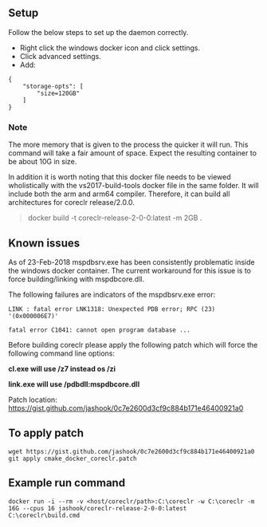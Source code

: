 ## Setup

Follow the below steps to set up the daemon correctly.
- Right click the windows docker icon and click settings.
- Click advanced settings.
- Add:

```
{
    "storage-opts": [
        "size=120GB"
    ]
}
```

### Note

The more memory that is given to the process the quicker it will run. This command will take a fair amount of space. Expect the resulting container to be about 10G in size.

In addition it is worth noting that this docker file needs to be viewed wholistically with the vs2017-build-tools docker file in the same folder. It will include both the arm and arm64 compiler. Therefore, it can build all architectures for coreclr release/2.0.0.

>docker build -t coreclr-release-2-0-0:latest -m 2GB .

## Known issues

As of 23-Feb-2018 mspdbsrv.exe has been consistently problematic inside the windows docker container. The current workaround for this issue is to force building/linking with mspdbcore.dll.

The following failures are indicators of the mspdbsrv.exe error:

`LINK : fatal error LNK1318: Unexpected PDB error; RPC (23) '(0x000006E7)'`

`fatal error C1041: cannot open program database ...`

Before building coreclr please apply the following patch which will force the following command line options:

**cl.exe will use /z7 instead os /zi**

**link.exe will use /pdbdll:mspdbcore.dll**

Patch location: https://gist.github.com/jashook/0c7e2600d3cf9c884b171e46400921a0

## To apply patch

```
wget https://gist.github.com/jashook/0c7e2600d3cf9c884b171e46400921a0
git apply cmake_docker_coreclr.patch
```

## Example run command
`docker run -i --rm -v <host/coreclr/path>:C:\coreclr -w C:\coreclr -m 16G --cpus 16 jashook/coreclr-release-2-0-0:latest C:\coreclr\build.cmd`